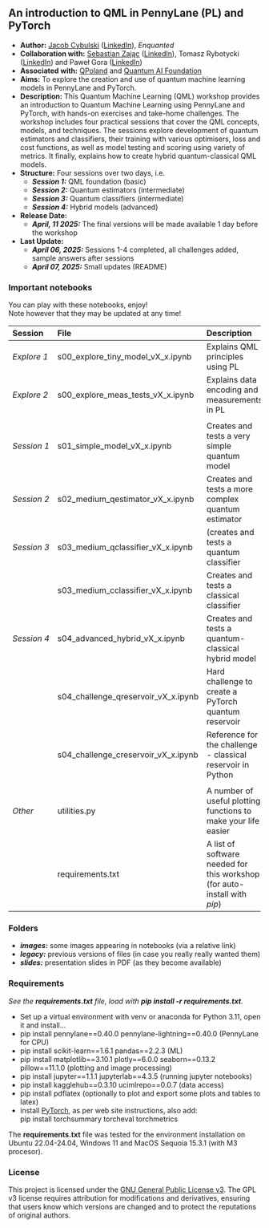 ## An introduction to QML in PennyLane (PL) and PyTorch
- **Author:** [Jacob Cybulski](https://jacobcybulski.com/) ([LinkedIn](https://www.linkedin.com/in/jacobcybulski/)), *Enquanted*
- **Collaboration with:**
      [Sebastian Zając](https://sebastianzajac.pl/) ([LinkedIn](https://www.linkedin.com/in/sebastianzajac/)),
      Tomasz Rybotycki ([LinkedIn](https://www.linkedin.com/in/tomasz-rybotycki-01192582/)) and
      Paweł Gora ([LinkedIn](https://www.linkedin.com/in/pawelgora/))
- **Associated with:** [QPoland](https://qworld.net/qpoland/) and [Quantum AI Foundation](https://www.qaif.org/)
- **Aims:** To explore the creation and use of quantum machine learning models in PennyLane and PyTorch.
- **Description:** This Quantum Machine Learning (QML) workshop provides an introduction to Quantum Machine Learning using PennyLane and PyTorch, with hands-on exercises and take-home challenges. The workshop includes four practical sessions that cover the QML concepts, models, and techniques. The sessions explore development of quantum estimators and classifiers, their training with various optimisers, loss and cost functions, as well as model testing and scoring using variety of metrics. It finally, explains how to create hybrid quantum-classical QML models.
- **Structure:** Four sessions over two days, i.e.
  - _**Session 1:**_ QML foundation (basic)
  - _**Session 2:**_ Quantum estimators (intermediate)
  - _**Session 3:**_ Quantum classifiers (intermediate)
  - _**Session 4:**_ Hybrid models (advanced)
- **Release Date:**
  - _**April, 11 2025:**_ The final versions will be made available 1 day before the workshop
- **Last Update:**
  - _**April 06, 2025:**_ Sessions 1-4 completed, all challenges added, sample answers after sessions
  - _**April 07, 2025:**_ Small updates (README)

### Important notebooks

You can play with these notebooks, enjoy!<br>
Note however that they may be updated at any time!

| Session | File | Description |
| :- | :- | :- |
| *Explore&nbsp;1* | s00_explore_tiny_model_vX_x.ipynb | Explains QML principles using PL |
| *Explore&nbsp;2* | s00_explore_meas_tests_vX_x.ipynb | Explains data encoding and measurements in PL |
|  |  |  |
| *Session&nbsp;1* | s01_simple_model_vX_x.ipynb | Creates and tests a very simple quantum model |
| *Session&nbsp;2* | s02_medium_qestimator_vX_x.ipynb | Creates and tests a more complex quantum estimator |
| *Session&nbsp;3* | s03_medium_qclassifier_vX_x.ipynb | (creates and tests a quantum classifier |
|  | s03_medium_cclassifier_vX_x.ipynb | Creates and tests a classical classifier |
| *Session&nbsp;4* | s04_advanced_hybrid_vX_x.ipynb | Creates and tests a quantum-classical hybrid model |
|  | s04_challenge_qreservoir_vX_x.ipynb | Hard challenge to create a PyTorch quantum reservoir |
|  | s04_challenge_creservoir_vX_x.ipynb | Reference for the challenge - classical reservoir in Python |
|  |  |  |
| *Other* | utilities.py | A number of useful plotting functions to make your life easier |
| | requirements.txt | A list of software needed for this workshop (for auto-install with *pip*) |

### Folders
- _**images:**_ some images appearing in notebooks (via a relative link)
- _**legacy:**_ previous versions of files (in case you really really wanted them)
- _**slides:**_ presentation slides in PDF (as they become available)
  
### Requirements
_See the **requirements.txt** file, load with **pip install -r requirements.txt**._
- Set up a virtual environment with venv or anaconda for Python 3.11, open it and install...
- pip install pennylane==0.40.0 pennylane-lightning==0.40.0 (PennyLane for CPU)
- pip install scikit-learn==1.6.1 pandas==2.2.3 (ML)
- pip install matplotlib==3.10.1 plotly==6.0.0 seaborn==0.13.2 pillow==11.1.0 (plotting and image processing)
- pip install jupyter==1.1.1 jupyterlab==4.3.5 (running jupyter notebooks)
- pip install kagglehub==0.3.10 ucimlrepo==0.0.7 (data access)
- pip install pdflatex (optionally to plot and export some plots and tables to latex)
- install [PyTorch](https://pytorch.org/get-started/locally/), as per web site instructions, also add:<br>
  pip install torchsummary torcheval torchmetrics

The **requirements.txt** file was tested for the environment installation on 
Ubuntu 22.04-24.04, Windows 11 and MacOS Sequoia 15.3.1 (with M3 procesor).

### License
This project is licensed under the [GNU General Public License v3](./LICENSE).
The GPL v3 license requires attribution for modifications and derivatives, ensuring that users know which versions are changed and to protect the reputations of original authors.